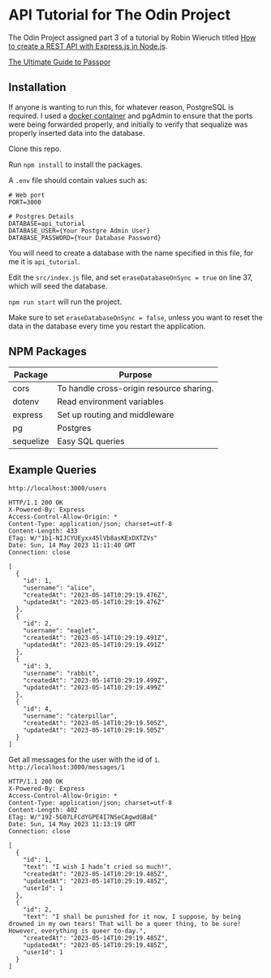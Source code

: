 # API Tutorial for The Odin Project

The Odin Project assigned part 3 of a tutorial by Robin Wieruch titled [How to create a REST API with Express.js in Node.js](https://www.robinwieruch.de/node-express-server-rest-api/).

[The Ultimate Guide to Passpor](https://dev.to/zachgoll/the-ultimate-guide-to-passport-js-k2l)

## Installation

If anyone is wanting to run this, for whatever reason, PostgreSQL is required. I used a [docker container](https://hub.docker.com/_/postgres) and pgAdmin to ensure that the ports were being forwarded properly, and initially to verify that sequalize was properly inserted data into the database.

Clone this repo.

Run `npm install` to install the packages.

A `.env` file should contain values such as:

```
# Web port
PORT=3000

# Postgres Details
DATABASE=api_tutorial
DATABASE_USER={Your Postgre Admin User}
DATABASE_PASSWORD={Your Database Password}
```

You will need to create a database with the name specified in this file, for me it is `api_tutorial`.

Edit the `src/index.js` file, and set `eraseDatabaseOnSync = true` on line 37, which will seed the database.

`npm run start` will run the project.

Make sure to set `eraseDatabaseOnSync = false`, unless you want to reset the data in the database every time you restart the application.

## NPM Packages

| Package   | Purpose                                  |
| --------- | ---------------------------------------- |
| cors      | To handle cross-origin resource sharing. |
| dotenv    | Read environment variables               |
| express   | Set up routing and middleware            |
| pg        | Postgres                                 |
| sequelize | Easy SQL queries                         |

## Example Queries

`http://localhost:3000/users`

```
HTTP/1.1 200 OK
X-Powered-By: Express
Access-Control-Allow-Origin: *
Content-Type: application/json; charset=utf-8
Content-Length: 433
ETag: W/"1b1-NIJCYUEyxx45lVb8asKExDXTZVs"
Date: Sun, 14 May 2023 11:11:40 GMT
Connection: close

[
  {
    "id": 1,
    "username": "alice",
    "createdAt": "2023-05-14T10:29:19.476Z",
    "updatedAt": "2023-05-14T10:29:19.476Z"
  },
  {
    "id": 2,
    "username": "eaglet",
    "createdAt": "2023-05-14T10:29:19.491Z",
    "updatedAt": "2023-05-14T10:29:19.491Z"
  },
  {
    "id": 3,
    "username": "rabbit",
    "createdAt": "2023-05-14T10:29:19.499Z",
    "updatedAt": "2023-05-14T10:29:19.499Z"
  },
  {
    "id": 4,
    "username": "caterpillar",
    "createdAt": "2023-05-14T10:29:19.505Z",
    "updatedAt": "2023-05-14T10:29:19.505Z"
  }
]
```

Get all messages for the user with the id of `1`.
`http://localhost:3000/messages/1`

```
HTTP/1.1 200 OK
X-Powered-By: Express
Access-Control-Allow-Origin: *
Content-Type: application/json; charset=utf-8
Content-Length: 402
ETag: W/"192-5G07LFCdYGPE4I7NSeCAgwdGBaE"
Date: Sun, 14 May 2023 11:13:19 GMT
Connection: close

[
  {
    "id": 1,
    "text": "I wish I hadn’t cried so much!",
    "createdAt": "2023-05-14T10:29:19.485Z",
    "updatedAt": "2023-05-14T10:29:19.485Z",
    "userId": 1
  },
  {
    "id": 2,
    "text": "I shall be punished for it now, I suppose, by being drowned in my own tears! That will be a queer thing, to be sure! However, everything is queer to-day.",
    "createdAt": "2023-05-14T10:29:19.485Z",
    "updatedAt": "2023-05-14T10:29:19.485Z",
    "userId": 1
  }
]
```
